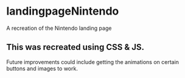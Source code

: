 # landingpageNintendo
A recreation of the Nintendo landing page
## This was recreated using CSS & JS.
Future improvements could include getting the animations on certain buttons and images to work.
